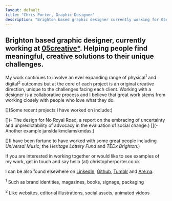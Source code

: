 ```yaml
---
layout: default
title: "Chris Porter, Graphic Designer"
description: "Brighton based graphic designer currently working for 05creative*. Helping people find meaningful, creative solutions to their unique challenges"
---
```


## Brighton based graphic designer, currently working at [05creative*](https://05creative.com/ "Check out our website"). Helping people find meaningful, creative solutions to their unique challenges.

My work continues to involve an ever expanding range of physical<sup>1</sup> and digital<sup>2</sup> outcomes but at the core of each project is an original creative direction, unique to the challenges facing each client. Working with a designer is a collaborative process and I believe that great work stems from working closely with people who love what they do.

[](Some recent projects I have worked on include:)

[](- The design for No Royal Road, a report on the embracing of uncertainty and unpredictability of advocacy in the evaluation of social change.)
[](- Another example jansldalkmclamskmdas.)

[](I have been fortune to have worked with some great people including _Universal Music_, the _Heritage Lottery Fund_ and _TEDx Brighton_.)

If you are interested in working together or would like to see examples of my work, get in touch and say hello (at) christopherporter.co.uk

I can be also found elsewhere on [LinkedIn](https://www.linkedin.com/in/chrisporterdesigner/ "Professional malarkey"), [Github](https://github.com/thisiscap/ "Digital projects, including this website"), [Tumblr](https://chrisporters.tumblr.com/ "Very occasional posts, mostly photos") and [Are.na](https://www.are.na/chrispy-p/ "Visual collections").

<span class="footnote"><sup>1</sup> Such as brand identities, magazines, books, signage, packaging</span>

<span class="footnote"><sup>2</sup> Like websites, editorial illustrations, social assets, animated videos</span>

